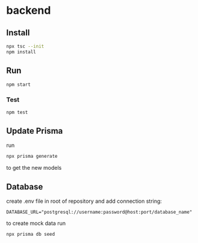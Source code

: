 # backend
## Install
```bash
npx tsc --init
npm install
```
## Run
```bash
npm start
```
### Test
```bash
npm test
```

## Update Prisma
run
```bash
npx prisma generate
```
to get the new models

## Database
create .env file in root of repository and add connection string:
```
DATABASE_URL="postgresql://username:password@host:port/database_name"
```
to create mock data run
```
npx prisma db seed
``` 
